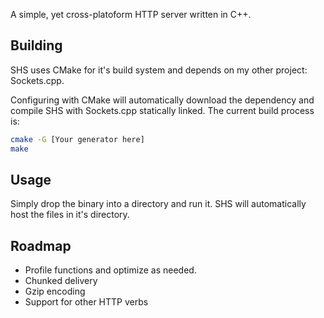 A simple, yet cross-platoform HTTP server written in C++.

## Building

SHS uses CMake for it's build system and depends on my other project: Sockets.cpp.

Configuring with CMake will automatically download the dependency and compile SHS with Sockets.cpp statically linked.
The current build process is:

```bash
cmake -G [Your generator here]
make
```

## Usage

Simply drop the binary into a directory and run it. SHS will automatically host the files in it's directory.

## Roadmap

- Profile functions and optimize as needed.
- Chunked delivery
- Gzip encoding
- Support for other HTTP verbs
